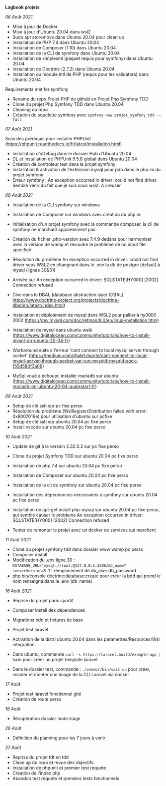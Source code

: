 **Logbook projets**


*06 Août 2021*
- Mise à jour de Docker
- Mise à jour d'Ubuntu 20.04 dans wsl2
- Sudo apt atoremove dans Ubuntu 20.04 pour clean up
- Installation de PHP 7.4 dans Ubuntu 20.04
- Installation de Composer (1.10) dans Ubuntu 20.04
- Installation de la CLI de symfony dans Ubuntu 20.04
- Installation de simplexml (paquet requis pour symfony) dans Ubuntu 20.04
- Installation de Doctrine (2.7.2) dans Ubuntu 20.04
- Installation du module intl de PHP (requis pour les validators) dans Ubuntu 20.04

Requirements met for symfony

- Rename du repo Projet PHP de github en Projet Php Symfony TDD
- Clone du projet Php Symfony TDD dans Ubuntu 20.04
- Cleaning du repo
- Création du squelette symfony avec ```symfony new projet_symfony_tdd --full```


*07 Août 2021*


Suivi des prérequis pour installer PHPUnit (https://phpunit.readthedocs.io/fr/latest/installation.html)


- Installation d'xDebug dans le dossier Hub d'Ubuntu 20.04
- DL et installation de PHPUnit 9.5.8 global dans Ubuntu 20.04
- Création de controleur test dans le projet symfony
- Installation & activation de l'extension mysql pour pdo dans le php.ini du projet symfony
- Erreur symfony : An exception occurred in driver: could not find driver. Semble venir du fait que je suis sous wsl2. A creuser

*08 Août 2021*


- Installation de la CLI symfony sur windows
- Installation de Composer sur windows avec creation du php.ini
- Initialisation d'un projet symfony avec la commande composer, la cli de symfony ne marchant apparemment pas.
- Création du fichier .php-version avec 7.4.9 dedans pour harmoniser avec la version de wamp et résoudre le problème de no input file specified

- Résolution du problème  An exception occurred in driver: could not find driver sous WSL2 en changeant dans le .env la db de postgre (defaut) à mysql (lignes 30&31)
- Arrivée sur An exception occurred in driver: SQLSTATE[HY000] [2002] Connection refused
- Dive dans le DBAL (database abstraction layer (DBAL) https://www.doctrine-project.org/projects/doctrine-dbal/en/latest/index.html)
- Installation et déploiement de mysql dans WSL2 pour pallier à hy0000 2002 (https://dev.mysql.com/doc/refman/8.0/en/linux-installation.html)
- Installation de mysql dans ubuntu wslé (https://www.digitalocean.com/community/tutorials/how-to-install-mysql-on-ubuntu-20-04-fr)
- Workaround suite à l'erreur 'cant connect to local mysql server through socket' (https://medium.com/@alef.duarte/cant-connect-to-local-mysql-server-through-socket-var-run-mysqld-mysqld-sock-155d580f3a06)
- MySql voué à échouer, installer mariadb sur ubuntu (https://www.digitalocean.com/community/tutorials/how-to-install-mariadb-on-ubuntu-20-04-quickstart-fr)


*09 Août 2021*


- Setup de clé ssh sur pc fixe perso
- Résolution du problème (WslRegisterDistribution failed with error: 0x8007019e) pour utilisation d'ubuntu sur pcfixe
- Setup de clé ssh sur ubuntu 20.04 pc fixe perso
- Install vscode sur ubuntu 20.04 pc fixe perso


*10 Août 2021*

- Update de git à la version 2.32.0.2 sur pc fixe perso
- Clone du projet Symfony TDD sur ubuntu 20.04 pc fixe perso
- Installation de php 7.4 sur ubuntu 20.04 pc fixe perso
- Installation de Composer sur ubuntu 20.04 pc fixe perso
- Installation de la cli de symfony sur ubuntu 20.04 pc fixe perso
- Installation des dépendances nécessaires à symfony sur ubuntu 20.04 pc fixe perso
- Installation de apt-get install php-mysql sur ubuntu 20.04 pc fixe perso, qui semble causer le probleme An exception occurred in driver: SQLSTATE[HY000] [2002] Connection refused

- Tenter de remonter le projet avec un docker de services qui marchent


*11 Août 2021*

- Clone du projet symfony tdd dans dossier www wamp pc perso
- Composer install
- Modification du .env ligne 30 :
```DATABASE_URL="mysql://root:@127.0.0.1:3306/db_name?serverVersion=5.7"```
remplacement de db_user:db_password
- php bin/console doctrine:database:create pour créer la bdd qui prend  le nom renseigné dans le .env (db_name)

*16 Août 2021*

- Reprise du projet paris sportif
- Composer install des dépendances
- Migrations bdd et fixtures de base

- Projet test laravel
- Activation de la distri ubuntu 20.04 dans les parametres/Resources/Wsl integration
- Dans ubuntu, commande ```curl -s https://laravel.build/example-app | bash``` pour créer un projet template laravel
- Dans le dossier test, commande : ```./vendor/bin/sail up``` pour créer, instaler et monter une image  de la CLI Laravel via docker


*17 Août*

- Projet test laravel fonctionnel gité
- Création de route perso


*18 Août*

- Récupération dossier node stage


*26 Août*

- Définition du planning pour les 7 jours à venir


*27 Août*

- Reprise du projet tdt en tdd
- Clean up du repo et revue des objectifs
- Installation de phpunit et premier test requete
- Création de l'index php
- Abandon test requete et premiers tests fonctionnels